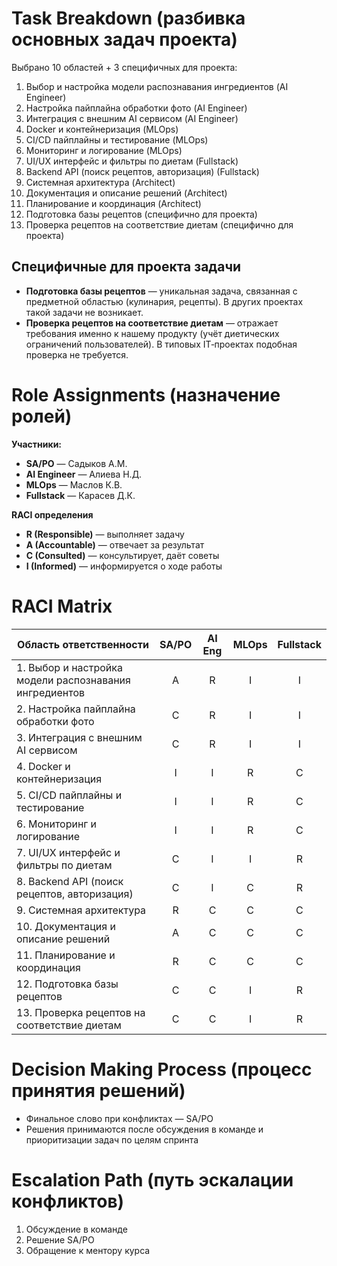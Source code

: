 # Task Breakdown (разбивка основных задач проекта)

Выбрано 10 областей + 3 специфичных для проекта:

1. Выбор и настройка модели распознавания ингредиентов (AI Engineer)
2. Настройка пайплайна обработки фото (AI Engineer)
3. Интеграция с внешним AI сервисом (AI Engineer)
4. Docker и контейнеризация (MLOps)
5. CI/CD пайплайны и тестирование (MLOps)
6. Мониторинг и логирование (MLOps)
7. UI/UX интерфейс и фильтры по диетам (Fullstack)
8. Backend API (поиск рецептов, авторизация) (Fullstack)
9. Системная архитектура (Architect)
10. Документация и описание решений (Architect)
11. Планирование и координация (Architect)
12. Подготовка базы рецептов (специфично для проекта)
13. Проверка рецептов на соответствие диетам (специфично для проекта)
    
## Специфичные для проекта задачи

- **Подготовка базы рецептов** — уникальная задача, связанная с предметной областью (кулинария, рецепты). В других проектах такой задачи не возникает.  
- **Проверка рецептов на соответствие диетам** — отражает требования именно к нашему продукту (учёт диетических ограничений пользователей). В типовых IT‑проектах подобная проверка не требуется.


# Role Assignments (назначение ролей)

**Участники:**
- **SA/PO** — Садыков А.М.
- **AI Engineer** — Алиева Н.Д.
- **MLOps** — Маслов К.В.
- **Fullstack** — Карасев Д.К.

**RACI определения**
- **R (Responsible)** — выполняет задачу
- **A (Accountable)** — отвечает за результат
- **C (Consulted)** — консультирует, даёт советы
- **I (Informed)** — информируется о ходе работы

# RACI Matrix

| Область ответственности | SA/PO | AI Eng | MLOps | Fullstack |
|-------------------------|:-----:|:------:|:-----:|:---------:|
| 1. Выбор и настройка модели распознавания ингредиентов | A | R | I | I |
| 2. Настройка пайплайна обработки фото | C | R | I | I |
| 3. Интеграция с внешним AI сервисом | C | R | I | I |
| 4. Docker и контейнеризация | I | I | R | C |
| 5. CI/CD пайплайны и тестирование | I | I | R | C |
| 6. Мониторинг и логирование | I | I | R | C |
| 7. UI/UX интерфейс и фильтры по диетам | C | I | I | R |
| 8. Backend API (поиск рецептов, авторизация) | C | I | C | R |
| 9. Системная архитектура | R | C | C | C |
| 10. Документация и описание решений | A | C | C | C |
| 11. Планирование и координация | R | C | C | C |
| 12. Подготовка базы рецептов | C | C | I | R |
| 13. Проверка рецептов на соответствие диетам | C | C | I | R |

# Decision Making Process (процесс принятия решений)

- Финальное слово при конфликтах — SA/PO
- Решения принимаются после обсуждения в команде и приоритизации задач по целям спринта

# Escalation Path (путь эскалации конфликтов)

1. Обсуждение в команде
2. Решение SA/PO
3. Обращение к ментору курса



